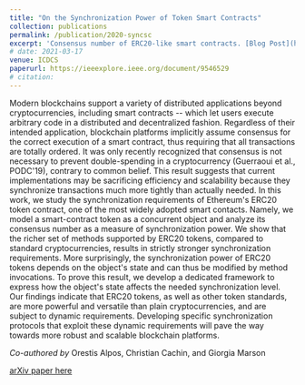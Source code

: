 ```yaml
---
title: "On the Synchronization Power of Token Smart Contracts"
collection: publications
permalink: /publication/2020-syncsc
excerpt: 'Consensus number of ERC20-like smart contracts. [Blog Post](https://cryptobern.github.io/synchronization/)'
# date: 2021-03-17
venue: ICDCS
paperurl: https://ieeexplore.ieee.org/document/9546529
# citation: 
---
```

Modern blockchains support a variety of distributed applications beyond cryptocurrencies, including smart contracts -- which let users execute arbitrary code in a distributed and decentralized fashion. Regardless of their intended application, blockchain platforms implicitly assume consensus for the correct execution of a smart contract, thus requiring that all transactions are totally ordered. It was only recently recognized that consensus is not necessary to prevent double-spending in a cryptocurrency (Guerraoui et al., PODC'19), contrary to common belief. This result suggests that current implementations may be sacrificing efficiency and scalability because they synchronize transactions much more tightly than actually needed. In this work, we study the synchronization requirements of Ethereum's ERC20 token contract, one of the most widely adopted smart contacts. Namely, we model a smart-contract token as a concurrent object and analyze its consensus number as a measure of synchronization power. We show that the richer set of methods supported by ERC20 tokens, compared to standard cryptocurrencies, results in strictly stronger synchronization requirements. More surprisingly, the synchronization power of ERC20 tokens depends on the object's state and can thus be modified by method invocations. To prove this result, we develop a dedicated framework to express how the object's state affects the needed synchronization level. Our findings indicate that ERC20 tokens, as well as other token standards, are more powerful and versatile than plain cryptocurrencies, and are subject to dynamic requirements. Developing specific synchronization protocols that exploit these dynamic requirements will pave the way towards more robust and scalable blockchain platforms.

_Co-authored by_ Orestis Alpos, Christian Cachin, and Giorgia Marson

[arXiv paper here](https://arxiv.org/abs/2101.05543) 